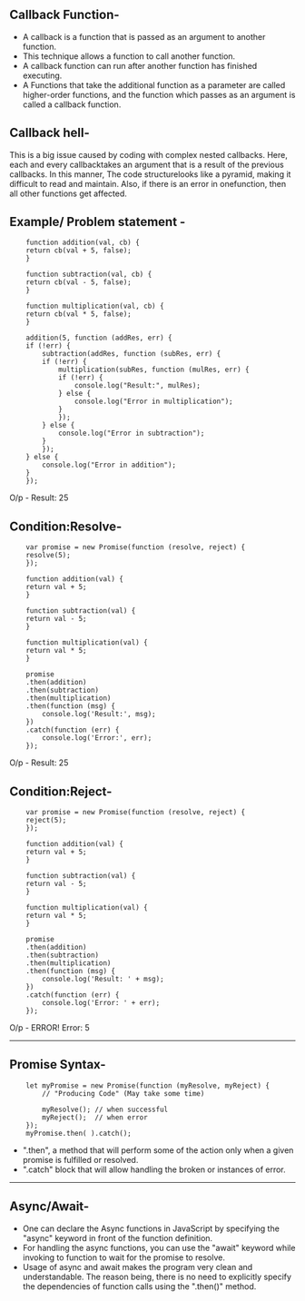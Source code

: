 Callback Function-
--------------------
* A callback is a function that is passed as an argument to another function.
* This technique allows a function to call another function.
* A callback function can run after another function has finished executing.
* A Functions that take the additional function as a parameter are called higher-order functions, and the function which passes as an argument is called a callback function.




Callback hell-
---------------
This is a big issue caused by coding with complex nested callbacks. Here, each and every callbacktakes an argument that is a result of the previous callbacks. In this manner, The code structurelooks like a pyramid, making it difficult to read and maintain. Also, if there is an error in onefunction, then all other functions get affected.

Example/ Problem statement -
------------------------------

        function addition(val, cb) {
        return cb(val + 5, false);
        }

        function subtraction(val, cb) {
        return cb(val - 5, false);
        }

        function multiplication(val, cb) {
        return cb(val * 5, false);
        }

        addition(5, function (addRes, err) {
        if (!err) {
            subtraction(addRes, function (subRes, err) {
            if (!err) {
                multiplication(subRes, function (mulRes, err) {
                if (!err) {
                    console.log("Result:", mulRes);
                } else {
                    console.log("Error in multiplication");
                }
                });
            } else {
                console.log("Error in subtraction");
            }
            });
        } else {
            console.log("Error in addition");
        }
        });
       
O/p - Result: 25

Condition:Resolve-
-------------------

        var promise = new Promise(function (resolve, reject) {
        resolve(5);
        });

        function addition(val) {
        return val + 5;
        }

        function subtraction(val) {
        return val - 5;
        }

        function multiplication(val) {
        return val * 5;
        }

        promise
        .then(addition)
        .then(subtraction)
        .then(multiplication)
        .then(function (msg) {
            console.log('Result:', msg);
        })
        .catch(function (err) {
            console.log('Error:', err);
        });
       
O/p - Result: 25


Condition:Reject-
-----------------

        var promise = new Promise(function (resolve, reject) {
        reject(5);
        });

        function addition(val) {
        return val + 5;
        }

        function subtraction(val) {
        return val - 5;
        }

        function multiplication(val) {
        return val * 5;
        }

        promise
        .then(addition)
        .then(subtraction)
        .then(multiplication)
        .then(function (msg) {
            console.log('Result: ' + msg);
        })
        .catch(function (err) {
            console.log('Error: ' + err);
        });


O/p - ERROR!
      Error: 5

-----------------------------------------------------------------------------------------------

Promise Syntax-
----------------

        let myPromise = new Promise(function (myResolve, myReject) {
            // "Producing Code" (May take some time)

            myResolve(); // when successful
            myReject();  // when error
        });
        myPromise.then( ).catch();


* ".then", a method that will perform some of the action only when a given promise is fulfilled or resolved.
* ".catch" block that will allow handling the broken or instances of error.

---------------------------------------------------------------------------------------------------

Async/Await- 
-------------
* One can declare the Async functions in JavaScript by specifying the "async" keyword in front of the function definition.
* For handling the async functions, you can use the "await" keyword while invoking to function to wait for the promise to resolve.
* Usage of async and await makes the program very clean and understandable. The reason being, there is no need to explicitly specify the dependencies of function calls using the ".then()" method.


